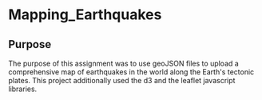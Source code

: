 # Mapping_Earthquakes

## Purpose

The purpose of this assignment was to use geoJSON files to upload a comprehensive map of earthquakes in the world along the Earth's tectonic plates. This project additionally used the d3 and the leaflet javascript libraries. 

